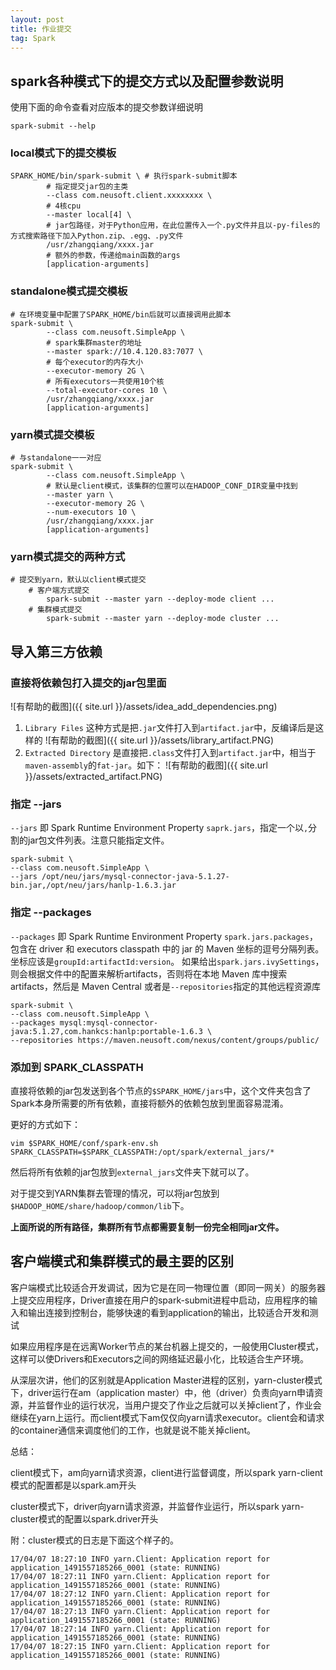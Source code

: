 ```yaml
---
layout: post
title: 作业提交
tag: Spark
---
```


## spark各种模式下的提交方式以及配置参数说明
使用下面的命令查看对应版本的提交参数详细说明
```shell
spark-submit --help
```
### local模式下的提交模板
```shell
SPARK_HOME/bin/spark-submit \ # 执行spark-submit脚本
		# 指定提交jar包的主类
		--class com.neusoft.client.xxxxxxxx \ 
		# 4核cpu
		--master local[4] \ 
		# jar包路径，对于Python应用，在此位置传入一个.py文件并且以-py-files的方式搜索路径下加入Python.zip、.egg、.py文件
		/usr/zhangqiang/xxxx.jar 
		# 额外的参数，传递给main函数的args
		[application-arguments]
```
### standalone模式提交模板
```shell
# 在环境变量中配置了SPARK_HOME/bin后就可以直接调用此脚本
spark-submit \ 
		--class com.neusoft.SimpleApp \
		# spark集群master的地址
		--master spark://10.4.120.83:7077 \ 
		# 每个executor的内存大小
		--executor-memory 2G \	
		# 所有executors一共使用10个核
		--total-executor-cores 10 \ 
		/usr/zhangqiang/xxxx.jar
		[application-arguments]
```
### yarn模式提交模板
```shell
# 与standalone一一对应
spark-submit \
		--class com.neusoft.SimpleApp \
		# 默认是client模式，该集群的位置可以在HADOOP_CONF_DIR变量中找到
		--master yarn \
		--executor-memory 2G \
		--num-executors 10 \
		/usr/zhangqiang/xxxx.jar
		[application-arguments]
```
### yarn模式提交的两种方式
```shell
# 提交到yarn，默认以client模式提交
	# 客户端方式提交
		spark-submit --master yarn --deploy-mode client ...
	# 集群模式提交
		spark-submit --master yarn --deploy-mode cluster ...
```
## 导入第三方依赖
### 直接将依赖包打入提交的jar包里面
![有帮助的截图]({{ site.url }}/assets/idea_add_dependencies.png)

1. `Library Files` 这种方式是把`.jar`文件打入到`artifact.jar`中，反编译后是这样的
![有帮助的截图]({{ site.url }}/assets/library_artifact.PNG)
2. `Extracted Directory` 是直接把`.class`文件打入到`artifact.jar`中，相当于`maven-assembly`的`fat-jar`。如下：
![有帮助的截图]({{ site.url }}/assets/extracted_artifact.PNG)
### 指定 --jars
`--jars` 即 Spark Runtime Environment Property `saprk.jars`，指定一个以`,`分割的jar包文件列表。注意只能指定文件。

```shell
spark-submit \
--class com.neusoft.SimpleApp \
--jars /opt/neu/jars/mysql-connector-java-5.1.27-bin.jar,/opt/neu/jars/hanlp-1.6.3.jar
```
### 指定 --packages
`--packages` 即 Spark Runtime Environment Property `spark.jars.packages`，包含在 driver 和 executors classpath 中的 jar 的 Maven 坐标的逗号分隔列表。 坐标应该是`groupId:artifactId:version`。 如果给出`spark.jars.ivySettings`，则会根据文件中的配置来解析artifacts，否则将在本地 Maven 库中搜索 artifacts，然后是 Maven Central 或者是`--repositories`指定的其他远程资源库 

```shell
spark-submit \
--class com.neusoft.SimpleApp \
--packages mysql:mysql-connector-java:5.1.27,com.hankcs:hanlp:portable-1.6.3 \
--repositories https://maven.neusoft.com/nexus/content/groups/public/                                                     
```
### 添加到 SPARK_CLASSPATH
直接将依赖的jar包发送到各个节点的`$SPARK_HOME/jars`中，这个文件夹包含了Spark本身所需要的所有依赖，直接将额外的依赖包放到里面容易混淆。

更好的方式如下：
```shell
vim $SPARK_HOME/conf/spark-env.sh
SPARK_CLASSPATH=$SPARK_CLASSPATH:/opt/spark/external_jars/*
```

然后将所有依赖的jar包放到`external_jars`文件夹下就可以了。

对于提交到YARN集群去管理的情况，可以将jar包放到`$HADOOP_HOME/share/hadoop/common/lib`下。

**上面所说的所有路径，集群所有节点都需要复制一份完全相同jar文件。**
## 客户端模式和集群模式的最主要的区别
客户端模式比较适合开发调试，因为它是在同一物理位置（即同一网关）的服务器上提交应用程序，Driver直接在用户的spark-submit进程中启动，应用程序的输入和输出连接到控制台，能够快速的看到application的输出，比较适合开发和测试

如果应用程序是在远离Worker节点的某台机器上提交的，一般使用Cluster模式，这样可以使Drivers和Executors之间的网络延迟最小化，比较适合生产环境。

从深层次讲，他们的区别就是Application Master进程的区别，yarn-cluster模式下，driver运行在am（application master）中，他（driver）负责向yarn申请资源，并监督作业的运行状况，当用户提交了作业之后就可以关掉client了，作业会继续在yarn上运行。而client模式下am仅仅向yarn请求executor。client会和请求的container通信来调度他们的工作，也就是说不能关掉client。

总结：			

client模式下，am向yarn请求资源，client进行监督调度，所以spark yarn-client模式的配置都是以spark.am开头

cluster模式下，driver向yarn请求资源，并监督作业运行，所以spark yarn-cluster模式的配置以spark.driver开头
			
附：cluster模式的日志是下面这个样子的。
```console
17/04/07 18:27:10 INFO yarn.Client: Application report for application_1491557185266_0001 (state: RUNNING)
17/04/07 18:27:11 INFO yarn.Client: Application report for application_1491557185266_0001 (state: RUNNING)
17/04/07 18:27:12 INFO yarn.Client: Application report for application_1491557185266_0001 (state: RUNNING)
17/04/07 18:27:13 INFO yarn.Client: Application report for application_1491557185266_0001 (state: RUNNING)
17/04/07 18:27:14 INFO yarn.Client: Application report for application_1491557185266_0001 (state: RUNNING)
17/04/07 18:27:15 INFO yarn.Client: Application report for application_1491557185266_0001 (state: RUNNING)
```